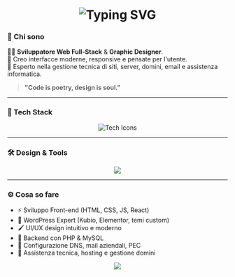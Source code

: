 <h1 align="center">
  <img src="https://readme-typing-svg.herokuapp.com?font=Fira+Code&weight=700&size=28&pause=1000&color=00D1FF&center=true&vCenter=true&width=435&lines=Giorgio+Serghei+Piu!;Developer+%26+Designer;Da+Cagliari%2C+Italia+🇮🇹" alt="Typing SVG" />
</h1>

### 🧠 Chi sono

👨‍💻 **Sviluppatore Web Full-Stack** & **Graphic Designer**.  
🎨 Creo interfacce moderne, responsive e pensate per l'utente.  
🔧 Esperto nella gestione tecnica di siti, server, domini, email e assistenza informatica.  

> **"Code is poetry, design is soul."**

---

### 🚀 Tech Stack

<p align="center">
  <img src="https://skillicons.dev/icons?i=html,css,js,php,mysql,react,bootstrap,wordpress,flutter,dart,postman" alt="Tech Icons" />
</p>

---

### 🛠️ Design & Tools

<p align="center">
  <img src="https://skillicons.dev/icons?i=photoshop,illustrator,figma,vscode,github,git" />
</p>

---

### ⚙️ Cosa so fare

- ⚡ Sviluppo Front-end (HTML, CSS, JS, React)
- 🧩 WordPress Expert (Kubio, Elementor, temi custom)
- 🖌️ UI/UX design intuitivo e moderno
- 📡 Backend con PHP & MySQL
- 🔐 Configurazione DNS, mail aziendali, PEC
- 🧰 Assistenza tecnica, hosting e gestione domini

<p align="center">
  <img src="https://capsule-render.vercel.app/api?type=waving&color=0:00D1FF,100:3A0CA3&height=120&section=footer"/>
</p>
